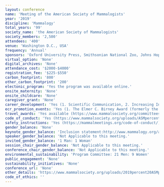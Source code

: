 ```yaml
---
layout: conference 
name: 'Meeting of the American Society of Mammalogists'
year: '2019'
discipline: 'Mammalogy'
total_years: '99'
society_name: 'the American Society of Mammalogists'
society_members: '2,500'
attendees: '400'
venue: 'Washington D.C., USA'
frequency: 'Annual'
sponsors: 'Oxford University Press, Smithsonian National Zoo, Johns Hopkins University Press, RTL Genomics, iDiGBio(Integrated Digitized Biocollections), TiTLEY'
virtual_option: 'None'
digital_archives: 'None'
attendance_cost: '$2000-$4000'
registration_fee: '$225-$550'
carbon_footprint: '800'
other_carbon_footprint: '200'
electonic_program: 'Yes the program was available online.'
onsite_maternity: 'None'
onsite_childcare: 'None'
caregiver_grant: 'None'
career_development: 'Yes (1. Scientific Communication, 2. Increasing Inclusivity: Bias Awareness in Academia 3. 1-on-1 Mentoring –Networking for Success in Mammalogy: Student Mentoring 4. SciComm: Developing Strategies for Effective and Trustworthy Communication)'
ecr_promotion_events: 'Yes (1. The Elmer C. Birney Award (formerly the ASM Award) is the Societys student honorarium   2. The Annie M. Alexander Award was established to recognize the contributions of masters-level students to research in mammalogy.  3. The Anna M. Jackson Award  4. ASM Grant-in-Aid of Research and other student research grants (Latin American Graduate Student Field Research Award, African Graduate Student Research Fund, James L. Patton Award, Student Science Policy Award) '
travel_awards: 'Yes available (https://www.mammalsociety.org/committees/honoraria-and-travel-awards#tab6)'
code_of_conduct: 'Yes (https://www.mammalsociety.org/uploads/ASMpercent20Ethicspercent20Statement.pdf)'
safety_instructions: 'Yes (https://mammalmeetings.org/code-of-conduct/)'
gender_balance: 'None'
keynote_gender_balance: 'Inclusion statement:http://www.mammalogy.org/asm-statement-inclusion  states that:The  American  Society  of  Mammalogists  (ASM)  prohibits  discrimination,  harassment,  and  bullying  against  any member because of ancestry, color, national origin, marital status, veteran status, gender identity or expression, sexual orientation, race, ethnicity, religion, age, disability, political affiliation or any other characteristic protected by law. ASM expects its employees, volunteers, members and other constituents, wheneverand wherever they are conducting Society business or participating in Society events or activities, to maintain an environment free of discrimination, harassment, bullying, or retaliation.'
speaker_gender_balance: 'Not Applicable to this meeting.'
invited_gender_balance: '1 Man: 1 Woman'
session_chair_gender_balance: 'Not Applicable to this meeting.'
conference_chair_gender_balance: 'Not Applicable to this meeting.'
environmental_sustainability: 'Program Committee: 21 Men: 9 Women'
public_engagement: 'None'
sustainability_initiatives: 'None'
conference_url: 'None'
other_details: 'https://www.mammalsociety.org/uploads/2019percent20ASMpercent20Program-2019.06.18.pdf'
code_of_ethics: ''
---
```

